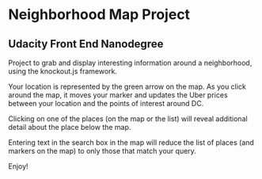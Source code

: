 Neighborhood Map Project
========================

 Udacity Front End Nanodegree
 ----------------------------

 Project to grab and display interesting information around a neighborhood, using the knockout.js framework.

 Your location is represented by the green arrow on the map.  As you click around the map, it moves your marker and updates the Uber prices between your location and the points of interest around DC.

 Clicking on one of the places (on the map or the list) will reveal additional detail about the place below the map.

 Entering text in the search box in the map will reduce the list of places (and markers on the map) to only those that match your query.

 Enjoy!
